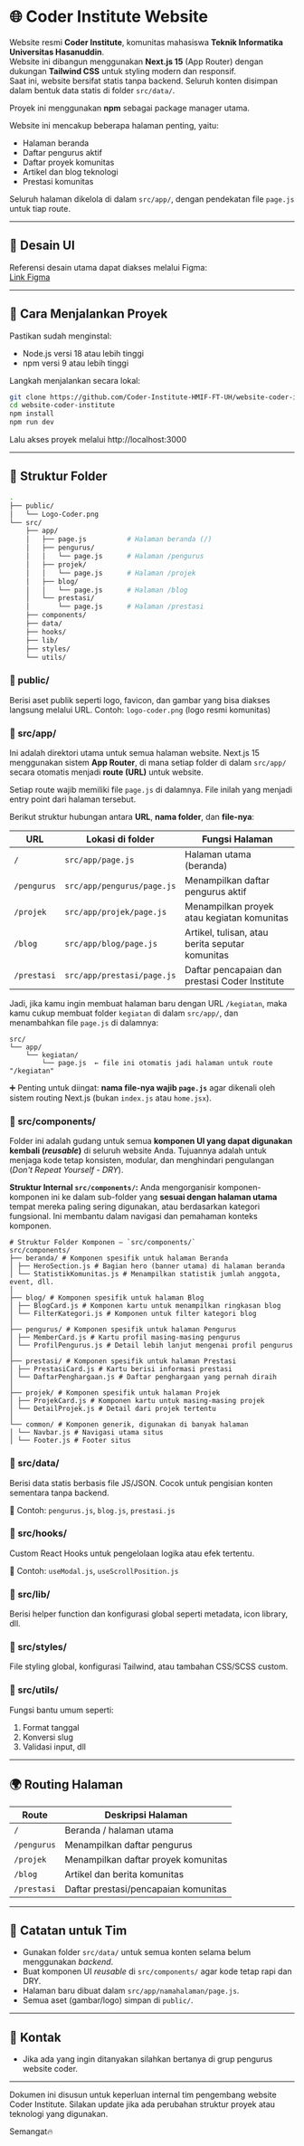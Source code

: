 # 🌐 Coder Institute Website

Website resmi **Coder Institute**, komunitas mahasiswa **Teknik Informatika Universitas Hasanuddin**.  
Website ini dibangun menggunakan **Next.js 15** (App Router) dengan dukungan **Tailwind CSS** untuk styling modern dan responsif.  
Saat ini, website bersifat statis tanpa backend. Seluruh konten disimpan dalam bentuk data statis di folder `src/data/`.

Proyek ini menggunakan **npm** sebagai package manager utama.

Website ini mencakup beberapa halaman penting, yaitu:

- Halaman beranda
- Daftar pengurus aktif
- Daftar proyek komunitas
- Artikel dan blog teknologi
- Prestasi komunitas

Seluruh halaman dikelola di dalam `src/app/`, dengan pendekatan file `page.js` untuk tiap route.

---

## 🎨 Desain UI

Referensi desain utama dapat diakses melalui Figma:  
[Link Figma](https://www.figma.com/design/REKpXv0EohHdnKj4VseKyS/WEB-CODER-INSTITUTE?node-id=7-2&p=f&t=eucx0UJHKZyFFiCM-0)

---

## 🚀 Cara Menjalankan Proyek

Pastikan sudah menginstal:

- Node.js versi 18 atau lebih tinggi
- npm versi 9 atau lebih tinggi

Langkah menjalankan secara lokal:

```bash
git clone https://github.com/Coder-Institute-HMIF-FT-UH/website-coder-institute
cd website-coder-institute
npm install
npm run dev
```

Lalu akses proyek melalui http://localhost:3000

---

## 📁 Struktur Folder

```bash
.
├── public/
│   └── Logo-Coder.png
└── src/
    ├── app/
    │   ├── page.js          # Halaman beranda (/)
    │   ├── pengurus/
    │   │   └── page.js      # Halaman /pengurus
    │   ├── projek/
    │   │   └── page.js      # Halaman /projek
    │   ├── blog/
    │   │   └── page.js      # Halaman /blog
    │   └── prestasi/
    │       └── page.js      # Halaman /prestasi
    ├── components/
    ├── data/
    ├── hooks/
    ├── lib/
    ├── styles/
    └── utils/
```

### 📁 public/

Berisi aset publik seperti logo, favicon, dan gambar yang bisa diakses langsung melalui URL.
Contoh: `logo-coder.png` (logo resmi komunitas)

### 📁 src/app/

Ini adalah direktori utama untuk semua halaman website. Next.js 15 menggunakan sistem **App Router**, di mana setiap folder di dalam `src/app/` secara otomatis menjadi **route (URL)** untuk website.

Setiap route wajib memiliki file `page.js` di dalamnya. File inilah yang menjadi entry point dari halaman tersebut.

Berikut struktur hubungan antara **URL**, **nama folder**, dan **file-nya**:

| URL         | Lokasi di folder           | Fungsi Halaman                                  |
| ----------- | -------------------------- | ----------------------------------------------- |
| `/`         | `src/app/page.js`          | Halaman utama (beranda)                         |
| `/pengurus` | `src/app/pengurus/page.js` | Menampilkan daftar pengurus aktif               |
| `/projek`   | `src/app/projek/page.js`   | Menampilkan proyek atau kegiatan komunitas      |
| `/blog`     | `src/app/blog/page.js`     | Artikel, tulisan, atau berita seputar komunitas |
| `/prestasi` | `src/app/prestasi/page.js` | Daftar pencapaian dan prestasi Coder Institute  |

Jadi, jika kamu ingin membuat halaman baru dengan URL `/kegiatan`, maka kamu cukup membuat folder `kegiatan` di dalam `src/app/`, dan menambahkan file `page.js` di dalamnya:

```
src/
└── app/
    └── kegiatan/
        └── page.js  ← file ini otomatis jadi halaman untuk route "/kegiatan"
```

➕ Penting untuk diingat: **nama file-nya wajib `page.js`** agar dikenali oleh sistem routing Next.js (bukan `index.js` atau `home.jsx`).

### 📁 src/components/

Folder ini adalah gudang untuk semua **komponen UI yang dapat digunakan kembali (_reusable_)** di seluruh website Anda. Tujuannya adalah untuk menjaga kode tetap konsisten, modular, dan menghindari pengulangan (_Don't Repeat Yourself - DRY_).

**Struktur Internal `src/components/`:**
Anda mengorganisir komponen-komponen ini ke dalam sub-folder yang **sesuai dengan halaman utama** tempat mereka paling sering digunakan, atau berdasarkan kategori fungsional. Ini membantu dalam navigasi dan pemahaman konteks komponen.

```
# Struktur Folder Komponen – `src/components/`
src/components/
├── beranda/ # Komponen spesifik untuk halaman Beranda
│ ├── HeroSection.js # Bagian hero (banner utama) di halaman beranda
│ └── StatistikKomunitas.js # Menampilkan statistik jumlah anggota, event, dll.
│
├── blog/ # Komponen spesifik untuk halaman Blog
│ ├── BlogCard.js # Komponen kartu untuk menampilkan ringkasan blog
│ └── FilterKategori.js # Komponen untuk filter kategori blog
│
├── pengurus/ # Komponen spesifik untuk halaman Pengurus
│ ├── MemberCard.js # Kartu profil masing-masing pengurus
│ └── ProfilPengurus.js # Detail lebih lanjut mengenai profil pengurus
│
├── prestasi/ # Komponen spesifik untuk halaman Prestasi
│ ├── PrestasiCard.js # Kartu berisi informasi prestasi
│ └── DaftarPenghargaan.js # Daftar penghargaan yang pernah diraih
│
├── projek/ # Komponen spesifik untuk halaman Projek
│ ├── ProjekCard.js # Komponen kartu untuk masing-masing projek
│ └── DetailProjek.js # Detail dari projek tertentu
│
└── common/ # Komponen generik, digunakan di banyak halaman
│ └── Navbar.js # Navigasi utama situs
│ └── Footer.js # Footer situs
```

### 📁 src/data/

Berisi data statis berbasis file JS/JSON. Cocok untuk pengisian konten sementara tanpa backend.

📄 Contoh: `pengurus.js`, `blog.js`, `prestasi.js`

### 📁 src/hooks/

Custom React Hooks untuk pengelolaan logika atau efek tertentu.

📄 Contoh: `useModal.js`, `useScrollPosition.js`

### 📁 src/lib/

Berisi helper function dan konfigurasi global seperti metadata, icon library, dll.

### 📁 src/styles/

File styling global, konfigurasi Tailwind, atau tambahan CSS/SCSS custom.

### 📂 src/utils/

Fungsi bantu umum seperti:

1. Format tanggal
2. Konversi slug
3. Validasi input, dll

---

## 🌍 Routing Halaman

| Route       | Deskripsi Halaman                    |
| ----------- | ------------------------------------ |
| `/`         | Beranda / halaman utama              |
| `/pengurus` | Menampilkan daftar pengurus          |
| `/projek`   | Menampilkan daftar proyek komunitas  |
| `/blog`     | Artikel dan berita komunitas         |
| `/prestasi` | Daftar prestasi/pencapaian komunitas |

---

## 📝 Catatan untuk Tim

- Gunakan folder `src/data/` untuk semua konten selama belum menggunakan _backend_.
- Buat komponen UI _reusable_ di `src/components/` agar kode tetap rapi dan DRY.
- Halaman baru dibuat dalam `src/app/namahalaman/page.js`.
- Semua aset (gambar/logo) simpan di `public/`.

---

## 📮 Kontak

- Jika ada yang ingin ditanyakan silahkan bertanya di grup pengurus website coder.

---

Dokumen ini disusun untuk keperluan internal tim pengembang website Coder Institute.
Silakan update jika ada perubahan struktur proyek atau teknologi yang digunakan.

Semangat🔥
